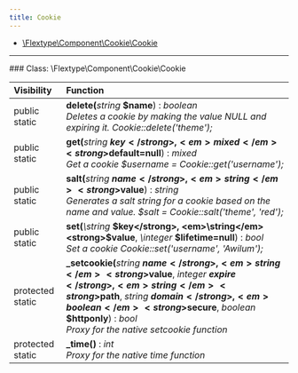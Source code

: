 ```yaml
---
title: Cookie
---
```


- [\Flextype\Component\Cookie\Cookie](#class-flextypecomponentcookiecookie)

<hr /><a id="class-flextypecomponentcookiecookie"></a>
### Class: \Flextype\Component\Cookie\Cookie

| Visibility | Function |
|:-----------|:---------|
| public static | <strong>delete(</strong><em>string</em> <strong>$name</strong>)</strong> : <em>boolean</em><br /><em>Deletes a cookie by making the value NULL and expiring it. Cookie::delete('theme');</em> |
| public static | <strong>get(</strong><em>string</em> <strong>$key</strong>, <em>mixed</em> <strong>$default=null</strong>)</strong> : <em>mixed</em><br /><em>Get a cookie $username = Cookie::get('username');</em> |
| public static | <strong>salt(</strong><em>string</em> <strong>$name</strong>, <em>string</em> <strong>$value</strong>)</strong> : <em>string</em><br /><em>Generates a salt string for a cookie based on the name and value. $salt = Cookie::salt('theme', 'red');</em> |
| public static | <strong>set(</strong><em>\string</em> <strong>$key</strong>, <em>\string</em> <strong>$value</strong>, <em>\integer</em> <strong>$lifetime=null</strong>)</strong> : <em>bool</em><br /><em>Set a cookie Cookie::set('username', 'Awilum');</em> |
| protected static | <strong>_setcookie(</strong><em>string</em> <strong>$name</strong>, <em>string</em> <strong>$value</strong>, <em>integer</em> <strong>$expire</strong>, <em>string</em> <strong>$path</strong>, <em>string</em> <strong>$domain</strong>, <em>boolean</em> <strong>$secure</strong>, <em>boolean</em> <strong>$httponly</strong>)</strong> : <em>bool</em><br /><em>Proxy for the native setcookie function</em> |
| protected static | <strong>_time()</strong> : <em>int</em><br /><em>Proxy for the native time function</em> |
